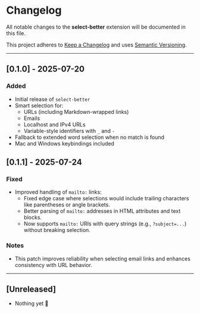 # Changelog

All notable changes to the **select-better** extension will be documented in this file.

This project adheres to [Keep a Changelog](https://keepachangelog.com/en/1.0.0/)
and uses [Semantic Versioning](https://semver.org/spec/v2.0.0.html).

---

## [0.1.0] - 2025-07-20

### Added

- Initial release of `select-better`
- Smart selection for:
  - URLs (including Markdown-wrapped links)
  - Emails
  - Localhost and IPv4 URLs
  - Variable-style identifiers with `_` and `-`
- Fallback to extended word selection when no match is found
- Mac and Windows keybindings included

## [0.1.1] - 2025-07-24

### Fixed
- Improved handling of `mailto:` links:
  - Fixed edge case where selections would include trailing characters like parentheses or angle brackets.
  - Better parsing of `mailto:` addresses in HTML attributes and text blocks.
  - Now supports `mailto:` URIs with query strings (e.g., `?subject=...`) without breaking selection.

### Notes
- This patch improves reliability when selecting email links and enhances consistency with URL behavior.

---

## [Unreleased]

- Nothing yet 🚀